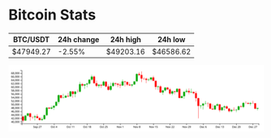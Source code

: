 # Bitcoin Stats

BTC/USDT|24h change|24h high|24h low|
|---|---|---|---|
|$47949.27|-2.55%|$49203.16|$46586.62|

<img src="./chart.svg">
